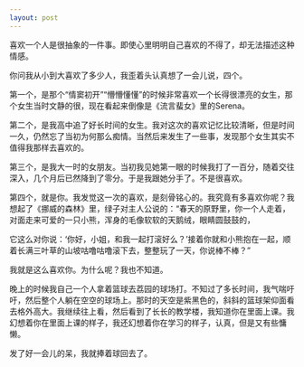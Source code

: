 ```yaml
---
layout: post
---
```

喜欢一个人是很抽象的一件事。即使心里明明自己喜欢的不得了，却无法描述这种情感。

你问我从小到大喜欢了多少人，我歪着头认真想了一会儿说，四个。

第一个，是那个“情窦初开”“懵懵懂懂”的时候非常喜欢一个长得很漂亮的女生，那个女生当时文静的很，现在看起来倒像是《流言蜚女》里的Serena。

第二个，是我高中追了好长时间的女生。我对这次的喜欢记忆比较清晰，但是时间一久，仍然忘了当初为何那么痴情。当然后来发生了一些事，发现那个女生其实不值得我那样去喜欢的。

第三个，是我大一时的女朋友。当初我见她第一眼的时候我打了一百分，随着交往深入，几个月后已然降到了零分。于是我跟她分手了。不是很喜欢。

第四个，就是你。我发觉这一次的喜欢，是刻骨铭心的。我究竟有多喜欢你呢？我想起了《挪威的森林》里，绿子对主人公说的：“春天的原野里，你一个人走着，对面走来可爱的一只小熊，浑身的毛像软软的天鹅绒，眼睛圆鼓鼓的，

它这么对你说：‘你好，小姐，和我一起打滚好么？’接着你就和小熊抱在一起，顺着长满三叶草的山坡咕噜咕噜滚下去，整整玩了一天，你说棒不棒？”

我就是这么喜欢你。为什么呢？我也不知道。

晚上的时候我自己一个人拿着篮球去荔园的球场打。不知过了多长时间，我气喘吁吁，然后整个人躺在空空的球场上。那时的天空是紫黑色的，斜斜的篮球架仰面看去格外高大。我继续往上看，然后看到了长长的教学楼，我知道你在里面上课。我幻想着你在里面上课的样子，我还幻想着你在学习的样子，认真，但是又有些慵懒。

发了好一会儿的呆，我就捧着球回去了。

 

 

 